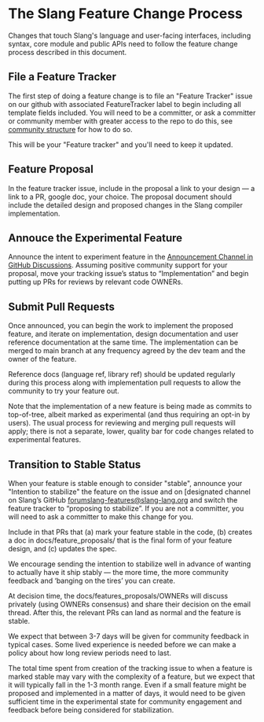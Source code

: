 # The Slang Feature Change Process

Changes that touch Slang's language and user-facing interfaces, including syntax, core module and public APIs need to follow the feature change process described in this document.

## File a Feature Tracker
The first step of doing a feature change is to file an "Feature Tracker" issue on our github with associated FeatureTracker label to begin including all template fields included. You will need to be a committer, or ask a committer or community member with greater access to the repo to do this, see [community structure](/community/index#community-structure) for how to do so.

This will be your "Feature tracker" and you'll need to keep it updated.

## Feature Proposal
In the feature tracker issue, include in the proposal a link to your design — a link to a PR, google doc, your choice.
The proposal document should include the detailed design and proposed changes in the Slang compiler implementation.

## Annouce the Experimental Feature

Announce the intent to experiment feature in the [Announcement Channel in GitHub Discussions](https://github.com/shader-slang/slang/discussions/categories/announcements). Assuming positive community support for your proposal, move your tracking issue’s status to “Implementation” and begin putting up PRs for reviews by relevant code OWNERs.

## Submit Pull Requests

Once announced, you can begin the work to implement the proposed feature, and iterate on implementation, design documentation and user reference documentation at the same time. The implementation can be merged to main branch at any frequency agreed by the dev team and the owner of the feature.

Reference docs (language ref, library ref) should be updated regularly during this process along with implementation pull requests to allow the community to try your feature out.

Note that the implementation of a new feature is being made as commits to top-of-tree, albeit marked as experimental (and thus requiring an opt-in by users). The usual process for reviewing and merging pull requests will apply; there is not a separate, lower, quality bar for code changes related to experimental features.

## Transition to Stable Status

When your feature is stable enough to consider "stable", announce your "Intention to stabilize" the feature on the issue and on [designated channel on Slang’s GitHub forumslang-features@slang-lang.org and switch the feature tracker to “proposing to stabilize”. If you are not a committer, you will need to ask a committer to make this change for you.

Include in that PRs that (a) mark your feature stable in the code, (b) creates a doc in docs/feature_proposals/ that is the final form of your feature design, and (c) updates the spec.

We encourage sending the intention to stabilize well in advance of wanting to actually have it ship stably — the more time, the more community feedback and ‘banging on the tires’ you can create.

At decision time, the docs/features_proposals/OWNERs will discuss privately (using OWNERs consensus) and share their decision on the email thread. After this, the relevant PRs can land as normal and the feature is stable.

We expect that between 3-7 days will be given for community feedback in typical cases. Some lived experience is needed before we can make a policy about how long review periods need to last.

The total time spent from creation of the tracking issue to when a feature is marked stable may vary with the complexity of a feature, but we expect that it will typically fall in the 1-3 month range. Even if a small feature might be proposed and implemented in a matter of days, it would need to be given sufficient time in the experimental state for community engagement and feedback before being considered for stabilization.
